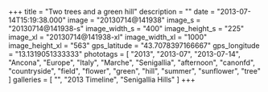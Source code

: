 +++
title = "Two trees and a green hill"
description = ""
date = "2013-07-14T15:19:38.000"
image = "20130714@141938"
image_s = "20130714@141938-s"
image_width_s = "400"
image_height_s = "225"
image_xl = "20130714@141938-xl"
image_width_xl = "1000"
image_height_xl = "563"
gps_latitude = "43.7078397166667"
gps_longitude = "13.1319051333333"
phototags = [ "2013", "2013-07", "2013-07-14", "Ancona", "Europe", "Italy", "Marche", "Senigallia", "afternoon", "canonfd", "countryside", "field", "flower", "green", "hill", "summer", "sunflower", "tree" ]
galleries = [ "", "2013 Timeline", "Senigallia Hills" ]
+++
